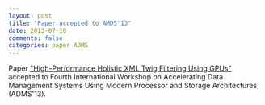 ```yaml
---
layout: post
title: "Paper accepted to AMDS'13"
date: 2013-07-19
comments: false
categories: paper ADMS
---
```


Paper ["High-Performance Holistic XML Twig Filtering Using GPUs"](/publications/iabsalyamov_adms2013.pdf) accepted to Fourth International Workshop on Accelerating Data Management Systems Using Modern Processor and Storage Architectures (ADMS'13).